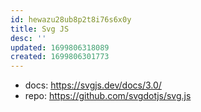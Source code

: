 ```yaml
---
id: hewazu28ub8p2t8i76s6x0y
title: Svg JS
desc: ''
updated: 1699806318089
created: 1699806301773
---
```


- docs: https://svgjs.dev/docs/3.0/
- repo: https://github.com/svgdotjs/svg.js
